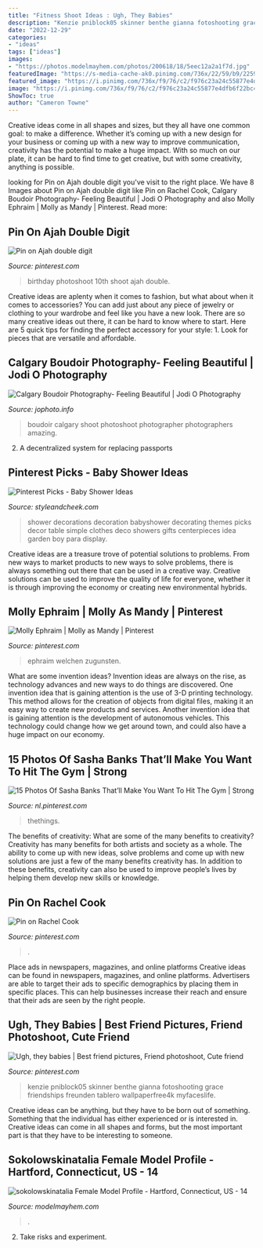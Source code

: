 ```yaml
---
title: "Fitness Shoot Ideas : Ugh, They Babies"
description: "Kenzie pniblock05 skinner benthe gianna fotoshooting grace friendships freunden tablero wallpaperfree4k myfaceslife"
date: "2022-12-29"
categories:
- "ideas"
tags: ["ideas"]
images:
- "https://photos.modelmayhem.com/photos/200618/18/5eec12a2a1f7d.jpg"
featuredImage: "https://s-media-cache-ak0.pinimg.com/736x/22/59/b9/2259b907d4b196921e9e2bcfcb786f97.jpg"
featured_image: "https://i.pinimg.com/736x/f9/76/c2/f976c23a24c55877e4dfb6f22bc4868a.jpg"
image: "https://i.pinimg.com/736x/f9/76/c2/f976c23a24c55877e4dfb6f22bc4868a.jpg"
ShowToc: true
author: "Cameron Towne"
---
```



Creative ideas come in all shapes and sizes, but they all have one common goal: to make a difference. Whether it’s coming up with a new design for your business or coming up with a new way to improve communication, creativity has the potential to make a huge impact. With so much on our plate, it can be hard to find time to get creative, but with some creativity, anything is possible.

	

		
looking for Pin on Ajah double digit you've visit to the right place. We have 8 Images about Pin on Ajah double digit like Pin on Rachel Cook, Calgary Boudoir Photography- Feeling Beautiful | Jodi O Photography and also Molly Ephraim | Molly as Mandy | Pinterest. Read more:
		
    
## Pin On Ajah Double Digit

<img loading=lazy src="https://i.pinimg.com/736x/fc/28/94/fc28942d134e5c6f5451a80bac992e26.jpg" onerror="this.onerror=null;this.src='https://tse2.mm.bing.net/th?id=OIP.UMLJDlIPOeQyYqF0Ipcj3wHaJ5&amp;pid=15.1';" alt="Pin on Ajah double digit">

_Source: pinterest.com_

>birthday photoshoot 10th shoot ajah double. 

	

Creative ideas are aplenty when it comes to fashion, but what about when it comes to accessories? You can add just about any piece of jewelry or clothing to your wardrobe and feel like you have a new look. There are so many creative ideas out there, it can be hard to know where to start. Here are 5 quick tips for finding the perfect accessory for your style: 1. Look for pieces that are versatile and affordable.

    
## Calgary Boudoir Photography- Feeling Beautiful | Jodi O Photography

<img loading=lazy src="http://www.jophoto.info/wp-content/uploads/2016/07/110.jpg" onerror="this.onerror=null;this.src='https://tse2.mm.bing.net/th?id=OIP.HPmbGThtAkxXiz_SNxaJfgHaLH&amp;pid=15.1';" alt="Calgary Boudoir Photography- Feeling Beautiful | Jodi O Photography">

_Source: jophoto.info_

>boudoir calgary shoot photoshoot photographer photographers amazing. 

	

2. A decentralized system for replacing passports 

    
## Pinterest Picks - Baby Shower Ideas

<img loading=lazy src="http://daizdje8zyv90.cloudfront.net/wp-content/uploads/2013/04/IMG-006-new.jpg?x56422" onerror="this.onerror=null;this.src='https://tse1.mm.bing.net/th?id=OIP.Cptxpo9pJnb9Y9ZYL_lu1gHaLH&amp;pid=15.1';" alt="Pinterest Picks - Baby Shower Ideas">

_Source: styleandcheek.com_

>shower decorations decoration babyshower decorating themes picks decor table simple clothes deco showers gifts centerpieces idea garden boy para display. 

	

Creative ideas are a treasure trove of potential solutions to problems. From new ways to market products to new ways to solve problems, there is always something out there that can be used in a creative way. Creative solutions can be used to improve the quality of life for everyone, whether it is through improving the economy or creating new environmental hybrids.

    
## Molly Ephraim | Molly As Mandy | Pinterest

<img loading=lazy src="https://s-media-cache-ak0.pinimg.com/736x/22/59/b9/2259b907d4b196921e9e2bcfcb786f97.jpg" onerror="this.onerror=null;this.src='https://tse1.mm.bing.net/th?id=OIP.hveIe53eiQPYKEin6Df8SAAAAA&amp;pid=15.1';" alt="Molly Ephraim | Molly as Mandy | Pinterest">

_Source: pinterest.com_

>ephraim welchen zugunsten. 

	

What are some invention ideas?
Invention ideas are always on the rise, as technology advances and new ways to do things are discovered. One invention idea that is gaining attention is the use of 3-D printing technology. This method allows for the creation of objects from digital files, making it an easy way to create new products and services. Another invention idea that is gaining attention is the development of autonomous vehicles. This technology could change how we get around town, and could also have a huge impact on our economy.

    
## 15 Photos Of Sasha Banks That’ll Make You Want To Hit The Gym | Strong

<img loading=lazy src="https://i.pinimg.com/736x/d8/ff/da/d8ffdaa1049fc8a1189c46b23d32b29e.jpg" onerror="this.onerror=null;this.src='https://tse4.mm.bing.net/th?id=OIP.z_PAL_7sh1umwwtUeoNouQHaKn&amp;pid=15.1';" alt="15 Photos Of Sasha Banks That’ll Make You Want To Hit The Gym | Strong">

_Source: nl.pinterest.com_

>thethings. 

	

The benefits of creativity: What are some of the many benefits to creativity?
Creativity has many benefits for both artists and society as a whole. The ability to come up with new ideas, solve problems and come up with new solutions are just a few of the many benefits creativity has. In addition to these benefits, creativity can also be used to improve people’s lives by helping them develop new skills or knowledge.

    
## Pin On Rachel Cook

<img loading=lazy src="https://i.pinimg.com/736x/f9/76/c2/f976c23a24c55877e4dfb6f22bc4868a.jpg" onerror="this.onerror=null;this.src='https://tse1.mm.bing.net/th?id=OIP.23cP4PYzae8myKghWL42RQHaNL&amp;pid=15.1';" alt="Pin on Rachel Cook">

_Source: pinterest.com_

>. 

	

Place ads in newspapers, magazines, and online platforms
Creative ideas can be found in newspapers, magazines, and online platforms. Advertisers are able to target their ads to specific demographics by placing them in specific places. This can help businesses increase their reach and ensure that their ads are seen by the right people.

    
## Ugh, They Babies | Best Friend Pictures, Friend Photoshoot, Cute Friend

<img loading=lazy src="https://i.pinimg.com/736x/8a/92/ec/8a92ec9413ca3f751ee7fb92a73808c5.jpg" onerror="this.onerror=null;this.src='https://tse3.mm.bing.net/th?id=OIP.nEmcr1fdDw2lKkTM-9XACgHaJQ&amp;pid=15.1';" alt="Ugh, they babies | Best friend pictures, Friend photoshoot, Cute friend">

_Source: pinterest.com_

>kenzie pniblock05 skinner benthe gianna fotoshooting grace friendships freunden tablero wallpaperfree4k myfaceslife. 

	

Creative ideas can be anything, but they have to be born out of something. Something that the individual has either experienced or is interested in. Creative ideas can come in all shapes and forms, but the most important part is that they have to be interesting to someone.

    
## Sokolowskinatalia Female Model Profile - Hartford, Connecticut, US - 14

<img loading=lazy src="https://photos.modelmayhem.com/photos/200618/18/5eec12a2a1f7d.jpg" onerror="this.onerror=null;this.src='https://tse4.mm.bing.net/th?id=OIP.MANY36uVW3ho_jrRYOsCKQHaLG&amp;pid=15.1';" alt="sokolowskinatalia Female Model Profile - Hartford, Connecticut, US - 14">

_Source: modelmayhem.com_

>. 

	

2. Take risks and experiment.

